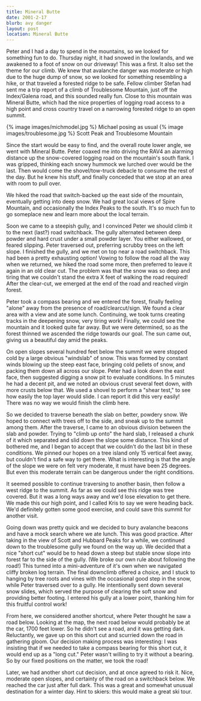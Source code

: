```yaml
---
title: Mineral Butte
date: 2001-2-17
blurb: avy danger
layout: post
location: Mineral Butte
---
```


Peter and I had a day to spend in the mountains, so we looked for
something fun to do. Thursday night, it had snowed in the lowlands,
and we awakened to a foot of snow on our driveway! This was a first.
It also set the theme for our climb. We knew that avalanche
danger was moderate or high due to the huge dump of snow, so we
looked for something resembling a hike, or that traveled a forested
ridge to be safe. Fellow climber Stefan had sent me a trip report
of a climb of Troublesome Mountain, just off the Index/Galena road,
and this sounded really fun. Close to this mountain was Mineral Butte,
which had the nice properties of logging road access to a high point
and cross country travel on a narrowing forested ridge to an open
summit. 


{% image images/michmodel.jpg %}
Michael posing as usual
{% image images/troublesome.jpg %}
Scott Peak and Troublesome Mountain

Since the start would be easy to find, and the overall route lower
angle, we went with Mineral Butte. Peter coaxed me into driving the
RAV4 an alarming distance up the snow-covered logging road on the
mountain's south flank. I was gripped, thinking each snowy hummock
we lurched over would be the last. Then would come the shovel/tow-truck
debacle to consume the rest of the day. But he knew his stuff, and
finally conceded that we stop at an area with room to pull over.


We hiked the road that switch-backed up the east side of the mountain,
eventually getting into deep snow. We had great local views of
Spire Mountain, and occasionally the Index Peaks to the south. It's
so much fun to go someplace new and learn more about the local terrain.


Soon we came to a steepish gully, and I convinced Peter we should
climb it to the next (last?) road switchback. The gully alternated
between deep powder and hard crust under a small powder layer. You
either wallowed, or feared slipping. Peter traversed out, preferring
scrubby trees on the left slope. I finished the gully, and we met
on top near a road switchback. This had been a pretty exhausting
option! Vowing to follow the road all the way when we returned,
we hiked the road some more, then preferred to leave it again in
an old clear cut. The problem was that the snow was so deep and
tiring that we couldn't stand the extra X feet of walking the
road required! After the clear-cut, we emerged at the end of the
road and reached virgin forest.


Peter took a compass bearing and we entered the forest, finally feeling
"alone" away from the presence of road/clearcut/sign. We found a clear
area with a view and ate some lunch. Continuing, we took turns creating
tracks in the deepening snow, very tiring work! Finally, we could see
the mountain and it looked quite far away. But we were determined, so
as the forest thinned we ascended the ridge towards our goal. The
sun came out, giving us a beautiful day amid the peaks.


On open slopes several hundred feet below the summit we were stopped cold
by a large obvious "windslab" of snow. This was formed by constant winds
blowing up the steep east face, bringing cold pellets of snow, and packing
them down all across our slope. Peter had a look down the east face, then
suggested digging a snow pit to evaluate conditions. In 5 minutes he had
a decent pit, and we noted an obvious crust several feet down, with more
crusts below that. We used a shovel to perform a "shear test," to see how
easily the top layer would slide. I can report it did this very easily!
There was no way we would finish the climb here.


So we decided to traverse beneath the slab on better, powdery snow. We hoped
to connect with trees off to the side, and sneak up to the summit among them.
After the traverse, I came to an obvious division between the slab and powder.
Trying to "climb up onto" the hard slab, I released a chunk of it which separated
and slid down the slope some distance. This kind of bothered me, and I began
to accept that we couldn't do the last bit in these conditions. We pinned our
hopes on a tree island only 15 vertical feet away, but couldn't find a safe
way to get there. What is interesting is that the angle of the slope we were
on felt very moderate, it must have been 25 degrees. But even this moderate
terrain can be dangerous under the right conditions.


It seemed possible to continue traversing to another basin, then follow a
west ridge to the summit. As far as we could see this ridge was tree covered.
But it was a long ways away and we'd lose elevation to get there. We made this
our high point, and I called Kris to say we were heading back. We'd definitely
gotten some good exercise, and could save this summit for another visit.


Going down was pretty quick and we decided to bury avalanche beacons and have
a mock search where we ate lunch. This was good practice. After taking in
the view of Scott and Hubbard Peaks for a while, we continued down to the troublesome
gully we found on the way up. We decided that a nice "short cut" would be to head
down a steep but stable snow slope into forest far to the side of the gully.
(We broke our own rule about following the road!) This turned into a mini-adventure
of it's own when we navigated cliffy broken log terrain. The final downclimb
offered a choice, and I stuck to hanging by tree roots and vines with the
occasional good step in the snow, while Peter traversed over to a gully. He
intentionally sent down several snow slides, which served the purpose of
clearing the soft snow and providing better footing. I entered his gully at
a lower point, thanking him for this fruitful control work!


From here, we considered another shortcut, where Peter thought he saw a road below.
Looking at the map, the next road below would probably be at the car, 1700 feet
lower. So he didn't see a road, and it was getting dark. Reluctantly, we gave
up on this short cut and scurried down the road in gathering gloom. Our decision
making process was interesting: I was insisting that if we needed to take a
compass bearing for this short cut, it would end up as a "long cut." Peter wasn't
willing to try it without a bearing. So by our fixed positions on the matter, we
took the road!


Later, we had another short cut decision, and at once agreed to risk it. Nice,
moderate open slopes, and certainty of the road on a switchback below. We
reached the car just after full dark. This was a great and somewhat unusual
destination for a winter day. Hint to skiers: this would make a great ski tour.


